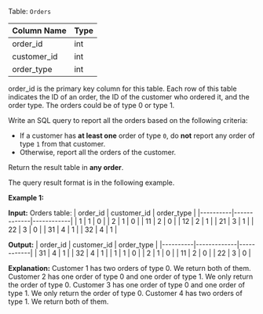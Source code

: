 ﻿
Table:  `Orders`

| Column Name | Type |
|-------------|------|
| order_id    | int  |
| customer_id | int  |
| order_type  | int  |

order_id is the primary key column for this table.
Each row of this table indicates the ID of an order, the ID of the customer who ordered it, and the order type.
The orders could be of type 0 or type 1.

Write an SQL query to report all the orders based on the following criteria:

-   If a customer has  **at least one**  order of type  `0`, do  **not**  report any order of type  `1`  from that customer.
-   Otherwise, report all the orders of the customer.

Return the result table in  **any order**.

The query result format is in the following example.

**Example 1:**

**Input:**
Orders table:
| order_id | customer_id | order_type |
|----------|-------------|------------|
| 1        | 1           | 0          |
| 2        | 1           | 0          |
| 11       | 2           | 0          |
| 12       | 2           | 1          |
| 21       | 3           | 1          |
| 22       | 3           | 0          |
| 31       | 4           | 1          |
| 32       | 4           | 1          |

**Output:**
| order_id | customer_id | order_type |
|----------|-------------|------------|
| 31       | 4           | 1          |
| 32       | 4           | 1          |
| 1        | 1           | 0          |
| 2        | 1           | 0          |
| 11       | 2           | 0          |
| 22       | 3           | 0          |

**Explanation:**
Customer 1 has two orders of type 0. We return both of them.
Customer 2 has one order of type 0 and one order of type 1. We only return the order of type 0.
Customer 3 has one order of type 0 and one order of type 1. We only return the order of type 0.
Customer 4 has two orders of type 1. We return both of them.
